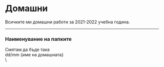 # Домашни


Всичките ми домашни работи за 2021-2022 учебна година.

***
### Наименувание на папките


Смятам да бъде така \
dd/mm {име на домашната}
\
\

